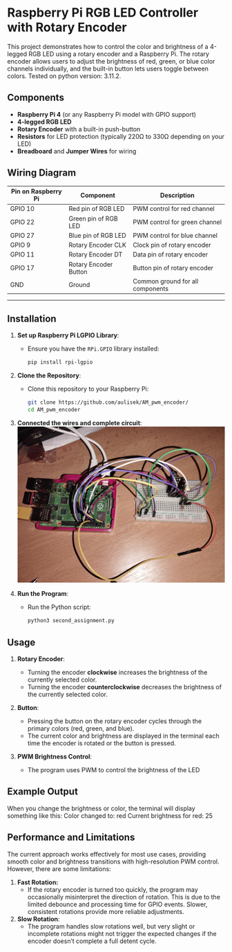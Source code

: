 # Raspberry Pi RGB LED Controller with Rotary Encoder

This project demonstrates how to control the color and brightness of a 4-legged RGB LED using a rotary encoder and a Raspberry Pi. The rotary encoder allows users to adjust the brightness of red, green, or blue color channels individually, and the built-in button lets users toggle between colors. Tested on python version: 3.11.2.


## Components

- **Raspberry Pi 4** (or any Raspberry Pi model with GPIO support)
- **4-legged RGB LED**
- **Rotary Encoder** with a built-in push-button
- **Resistors** for LED protection (typically 220Ω to 330Ω depending on your LED)
- **Breadboard** and **Jumper Wires** for wiring

## Wiring Diagram

| Pin on Raspberry Pi | Component             | Description                   |
|---------------------|-----------------------|-------------------------------|
| GPIO 10             | Red pin of RGB LED     | PWM control for red channel    |
| GPIO 22             | Green pin of RGB LED   | PWM control for green channel  |
| GPIO 27             | Blue pin of RGB LED    | PWM control for blue channel   |
| GPIO 9              | Rotary Encoder CLK     | Clock pin of rotary encoder    |
| GPIO 11             | Rotary Encoder DT      | Data pin of rotary encoder     |
| GPIO 17             | Rotary Encoder Button  | Button pin of rotary encoder   |
| GND                 | Ground                 | Common ground for all components |

---

## Installation

1. **Set up Raspberry Pi LGPIO Library**:
   - Ensure you have the `RPi.GPIO` library installed:
     ```bash
     pip install rpi-lgpio
     ```

2. **Clone the Repository**:
   - Clone this repository to your Raspberry Pi:
     ```bash
     git clone https://github.com/aulisek/AM_pwm_encoder/
     cd AM_pwm_encoder
     ```

3. **Connected the wires and complete circuit**:
	![Circuit photo](circuit_photo.jpg)
	
4. **Run the Program**:
   - Run the Python script:
     ```bash
     python3 second_assignment.py
     ```

## Usage

1. **Rotary Encoder**:
   - Turning the encoder **clockwise** increases the brightness of the currently selected color.
   - Turning the encoder **counterclockwise** decreases the brightness of the currently selected color.

2. **Button**:
   - Pressing the button on the rotary encoder cycles through the primary colors (red, green, and blue).
   - The current color and brightness are displayed in the terminal each time the encoder is rotated or the button is pressed.

3. **PWM Brightness Control**:
   - The program uses PWM to control the brightness of the LED

## Example Output

When you change the brightness or color, the terminal will display something like this:
Color changed to: red Current brightness for red: 25

## Performance and Limitations

The current approach works effectively for most use cases, providing smooth color and brightness transitions with high-resolution PWM control. However, there are some limitations:

1. **Fast Rotation:**
   - If the rotary encoder is turned too quickly, the program may occasionally misinterpret the direction of rotation. This is due to the limited debounce and processing time for GPIO events. Slower, consistent rotations provide more reliable adjustments.
2. **Slow Rotation**:
   - The program handles slow rotations well, but very slight or incomplete rotations might not trigger the expected changes if the encoder doesn’t complete a full detent cycle.


